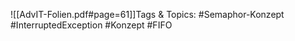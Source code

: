 
![[AdvIT-Folien.pdf#page=61]]Tags & Topics:
   #Semaphor-Konzept
   #InterruptedException
   #Konzept
   #FIFO